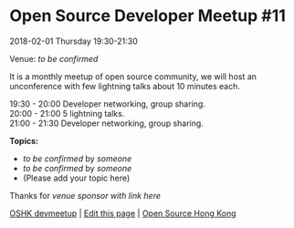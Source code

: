 # Open Source Developer Meetup #11

2018-02-01 Thursday 19:30-21:30

Venue: *to be confirmed*

It is a monthly meetup of open source community, we will host an unconference with few lightning talks about 10 minutes each.

19:30 - 20:00   Developer networking, group sharing.   
20:00 - 21:00   5 lightning talks.   
21:00 - 21:30   Developer networking, group sharing.   

**Topics:**

* *to be confirmed* by *someone*
* *to be confirmed* by *someone*
* (Please add your topic here)

Thanks for *venue sponsor with link here*

[OSHK devmeetup](http://devmeetup.opensource.hk) | [Edit this page](https://github.com/opensourcehk/devmeetup/tree/master/2018/02/README.md) | [Open Source Hong Kong](https://opensource.hk)
